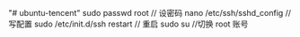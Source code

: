 "# ubuntu-tencent" 
sudo passwd root
// 设密码
nano /etc/ssh/sshd_config
// 写配置
sudo /etc/init.d/ssh restart
// 重启
sudo su
//切换 root 账号
